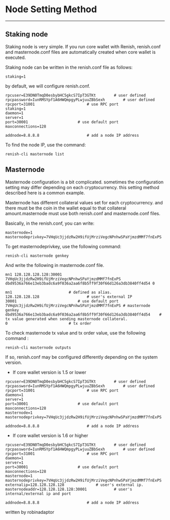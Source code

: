 # Node Setting Method   

***

## Staking node  

Staking node is very simple. If you run core wallet with Renish, renish.conf and masternode.conf files are automatically created when core wallet is executed.  

Staking node can be written in the renish.conf file as follows:   

`staking=1`  

by default, we will configure renish.conf.   

```
rpcuser=E39DN0TmqD0esbybHC5gkcS7IpT3GTKt		# user defined
rpcpassword=IunRMSYpf1A6HWQmpgyPLwjuuZBbSexh		# user defined
rpcport=31001						# use RPC port
staking=1
daemon=1
server=1
port=30001						# use default port
maxconnections=128

addnode=8.8.8.8						# add a node IP address
```

To find the node IP, use the command:   

```
renish-cli masternode list
```


## Masternode   

Masternode configuration is a bit complicated. sometimes the configuration setting may differ depending on each cryptocurrency. this setting method described here is a common example.  

Masternode has different collateral values set for each cryptocurrency. and there must be the coin in the wallet equal to that collateral amount.masternode must use both renish.conf and masternode.conf files.   

Basically, in the renish.conf, you can write:   

```
masternode=1
masternodeprivkey=7VHqUc3jjdzRw2H9ifUjMrziVegcNPnhwSPaYjmzdMMf7fnExPS
```

To get masternodeprivkey, use the following command:  

```
renish-cli masternode genkey
```

And write the following in masternode.conf file.   

```
mn1 128.128.128.128:30001 7VHqUc3jjdzRw2H9ifUjMrziVegcNPnhwSPaYjmzdMMf7fnExPS dbd9536a766e13eb3badc6a9f036a2aa6f8b5ff9f30f66d126a3db3840ff4d54 0
```

```
mn1							# defined as alias.
128.128.128.128						# user's external IP
30001							# use default port
7VHqUc3jjdzRw2H9ifUjMrziVegcNPnhwSPaYjmzdMMf7fnExPS	# masternode genkey
dbd9536a766e13eb3badc6a9f036a2aa6f8b5ff9f30f66d126a3db3840ff4d54	# tx value generated when sending masternode collateral.
0							# tx order
```

To check masternode tx value and tx order value, use the following command :   

```
renish-cli masternode outputs
```

If so, renish.conf may be configured differently depending on the system version.   



* If core wallet version is 1.5 or lower   


```
rpcuser=E39DN0TmqD0esbybHC5gkcS7IpT3GTKt		# user defined
rpcpassword=IunRMSYpf1A6HWQmpgyPLwjuuZBbSexh		# user defined
rpcport=31001						# use RPC port
daemon=1
server=1
port=30001						# use default port
maxconnections=128
masternode=1
masternodeprivkey=7VHqUc3jjdzRw2H9ifUjMrziVegcNPnhwSPaYjmzdMMf7fnExPS

addnode=8.8.8.8						# add a node IP address
```


* If core wallet version is 1.6 or higher   

```
rpcuser=E39DN0TmqD0esbybHC5gkcS7IpT3GTKt		# user defined
rpcpassword=IunRMSYpf1A6HWQmpgyPLwjuuZBbSexh		# user defined
rpcport=31001						# use RPC port
daemon=1
server=1
port=30001						# use default port
maxconnections=128
masternode=1
masternodeprivkey=7VHqUc3jjdzRw2H9ifUjMrziVegcNPnhwSPaYjmzdMMf7fnExPS
externalip=128.128.128.128				# user's external ip.
masternodeaddr=128.128.128.128:30001			# user's internal/external ip and port

addnode=8.8.8.8						# add a node IP address
```

written by robinadaptor  
